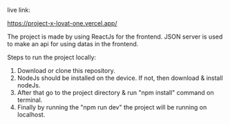 live link:

https://project-x-lovat-one.vercel.app/


The project is made by using ReactJs for the frontend. JSON server is used to make an api for using datas in the frontend.

Steps to run the project locally:
1. Download or clone this repository.
2. NodeJs should be installed on the device. If not, then download & install nodeJs.
3. After that go to the project directory & run "npm install" command on terminal.
4. Finally by running the "npm run dev" the project will be running on localhost.
